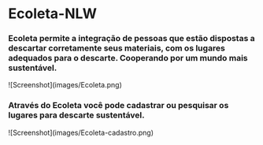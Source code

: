 # Ecoleta-NLW
<h3>Ecoleta permite a integração de pessoas que estão dispostas a descartar corretamente seus materiais, com os lugares adequados para o descarte. Cooperando por um mundo mais sustentável.</h3>
![Screenshot](images/Ecoleta.png)</br>
<h3>Através do Ecoleta você pode cadastrar ou pesquisar os lugares para descarte sustentável.</h3>
![Screenshot](images/Ecoleta-cadastro.png)
